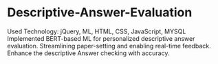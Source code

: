 # Descriptive-Answer-Evaluation
Used Technology: jQuery, ML, HTML, CSS, JavaScript, MYSQL Implemented BERT-based ML for personalized descriptive answer evaluation. Streamlining paper-setting and enabling real-time feedback. Enhance the descriptive Answer checking with accuracy.
